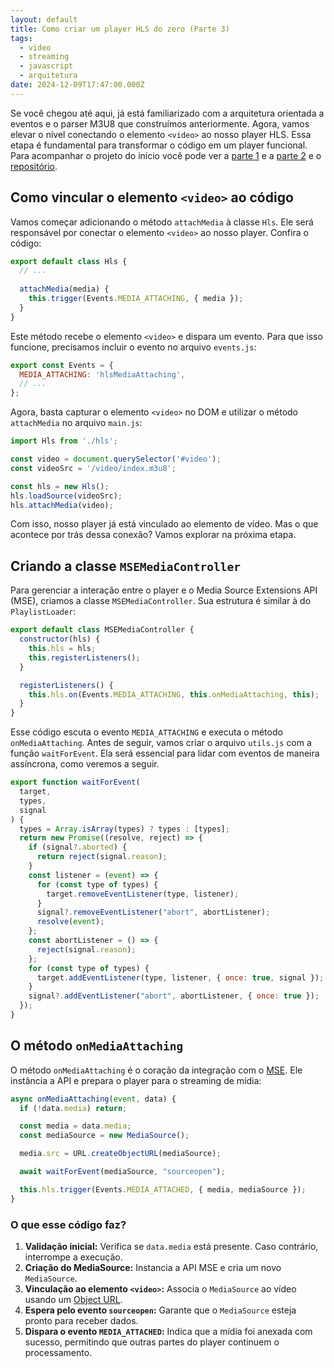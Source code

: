 ```yaml
---
layout: default
title: Como criar um player HLS do zero (Parte 3)
tags:
  - video
  - streaming
  - javascript
  - arquitetura
date: 2024-12-09T17:47:00.000Z
---
```

Se você chegou até aqui, já está familiarizado com a arquitetura orientada a eventos e o parser M3U8 que construímos anteriormente. Agora, vamos elevar o nível conectando o elemento `<video>` ao nosso player HLS. Essa etapa é fundamental para transformar o código em um player funcional. Para acompanhar o projeto do início você pode ver a [parte 1](/posts/como-criar-um-player-hls-do-zero-parte-1/) e a [parte 2](/posts/como-criar-um-player-hls-do-zero-parte-2/) e o [repositório](https://github.com/felipecesr/hls-player/tree/main).

## Como vincular o elemento `<video>` ao código

Vamos começar adicionando o método `attachMedia` à classe `Hls`. Ele será responsável por conectar o elemento `<video>` ao nosso player. Confira o código:

```javascript
export default class Hls {
  // ...
  
  attachMedia(media) {
    this.trigger(Events.MEDIA_ATTACHING, { media });
  }
}
```

Este método recebe o elemento `<video>` e dispara um evento. Para que isso funcione, precisamos incluir o evento no arquivo `events.js`:

```javascript
export const Events = {
  MEDIA_ATTACHING: 'hlsMediaAttaching',
  // ...
};
```

Agora, basta capturar o elemento `<video>` no DOM e utilizar o método `attachMedia` no arquivo `main.js`:

```javascript
import Hls from './hls';

const video = document.querySelector('#video');
const videoSrc = '/video/index.m3u8';

const hls = new Hls();
hls.loadSource(videoSrc);
hls.attachMedia(video);
```

Com isso, nosso player já está vinculado ao elemento de vídeo. Mas o que acontece por trás dessa conexão? Vamos explorar na próxima etapa.

## Criando a classe `MSEMediaController`

Para gerenciar a interação entre o player e o Media Source Extensions API (MSE), criamos a classe `MSEMediaController`. Sua estrutura é similar à do `PlaylistLoader`:

```javascript
export default class MSEMediaController {
  constructor(hls) {
    this.hls = hls;
    this.registerListeners();
  }

  registerListeners() {
    this.hls.on(Events.MEDIA_ATTACHING, this.onMediaAttaching, this);
  }
}
```

Esse código escuta o evento `MEDIA_ATTACHING` e executa o método `onMediaAttaching`. Antes de seguir, vamos criar o arquivo `utils.js` com a função `waitForEvent`. Ela será essencial para lidar com eventos de maneira assíncrona, como veremos a seguir.

```javascript
export function waitForEvent(
  target,
  types,
  signal
) {
  types = Array.isArray(types) ? types : [types];
  return new Promise((resolve, reject) => {
    if (signal?.aborted) {
      return reject(signal.reason);
    }
    const listener = (event) => {
      for (const type of types) {
        target.removeEventListener(type, listener);
      }
      signal?.removeEventListener("abort", abortListener);
      resolve(event);
    };
    const abortListener = () => {
      reject(signal.reason);
    };
    for (const type of types) {
      target.addEventListener(type, listener, { once: true, signal });
    }
    signal?.addEventListener("abort", abortListener, { once: true });
  });
}
```

## O método `onMediaAttaching`

O método `onMediaAttaching` é o coração da integração com o [MSE](https://developer.mozilla.org/en-US/docs/Web/API/Media_Source_Extensions_API). Ele instância a API e prepara o player para o streaming de mídia:

```javascript
async onMediaAttaching(event, data) {
  if (!data.media) return;

  const media = data.media;
  const mediaSource = new MediaSource();

  media.src = URL.createObjectURL(mediaSource);

  await waitForEvent(mediaSource, "sourceopen");

  this.hls.trigger(Events.MEDIA_ATTACHED, { media, mediaSource });
}
```

### O que esse código faz?

1. **Validação inicial:** Verifica se `data.media` está presente. Caso contrário, interrompe a execução.
2. **Criação do MediaSource:** Instancia a API MSE e cria um novo `MediaSource`.
3. **Vinculação ao elemento `<video>`:** Associa o `MediaSource` ao vídeo usando um [Object URL](https://developer.mozilla.org/en-US/docs/Web/API/URL/createObjectURL_static).
4. **Espera pelo evento `sourceopen`:** Garante que o `MediaSource` esteja pronto para receber dados.
5. **Dispara o evento `MEDIA_ATTACHED`:** Indica que a mídia foi anexada com sucesso, permitindo que outras partes do player continuem o processamento.
